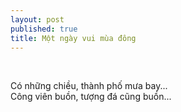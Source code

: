 ```yaml
---
layout: post
published: true
title: Một ngày vui mùa đông
---
```


 

Có những chiều, thành phố mưa bay...  
Công viên buồn, tượng đá cũng buồn...

